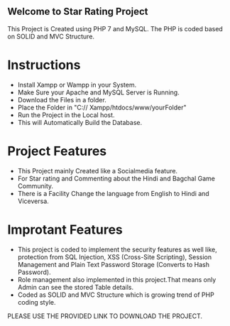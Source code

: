 ## Welcome to Star Rating Project
This Project is Created using PHP 7 and MySQL.
The PHP is coded based on SOLID and MVC Structure.

# Instructions
  - Install Xampp  or Wampp in your System.
  - Make Sure your Apache and MySQL Server is Running.
  - Download the Files in a folder.
  - Place the Folder in "C:// Xampp/htdocs/www/yourFolder"
  - Run the Project in the Local host.
  - This will Automatically Build the Database.
  
# Project Features
  - This Project mainly Created like a Socialmedia feature.
  - For Star rating and Commenting about the Hindi and Bagchal Game Community.
  - There is a Facility Change the language from English to Hindi and Viceversa.
# Improtant Features
  - This project is coded to implement the security features as well like, protection 
    from SQL Injection, XSS (Cross-Site Scripting), Session Management and Plain Text Password Storage (Converts to Hash Password).
  - Role management also implemented in this project.That means only Admin can see the stored Table
    details.
  - Coded as SOLID and MVC Structure which is growing trend of PHP coding style.
  
  PLEASE USE THE PROVIDED LINK TO DOWNLOAD THE PROJECT.
  





